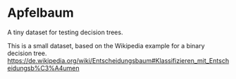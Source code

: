# Apfelbaum
A tiny dataset for testing decision trees.

This is a small dataset, based on the Wikipedia example for a binary decision tree.
https://de.wikipedia.org/wiki/Entscheidungsbaum#Klassifizieren_mit_Entscheidungsb%C3%A4umen
